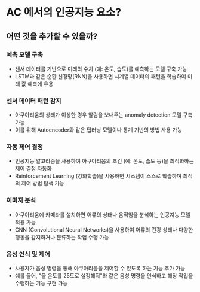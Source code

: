 # AC 에서의 인공지능 요소?

## 어떤 것을 추가할 수 있을까?

### 예측 모델 구축

- 센서 데이터를 기반으로 미래의 수치 (예: 온도, 습도)를 예측하는 모델 구축 가능
- LSTM과 같은 순환 신경망(RNN)을 사용하면 시계열 데이터의 패턴을 학습하여 미래 값 예측에 유용

### 센서 데이터 패턴 감지

- 아쿠아리움의 상태가 이상한 경우 알림을 보내주는 anomaly detection 모델 구축 가능
- 이를 위해 Autoencoder와 같은 딥러닝 모델이나 통계 기반의 방법 사용 가능

### 자동 제어 결정

- 인공지능 알고리즘을 사용하여 아쿠아리움의 조건 (예: 온도, 습도 등)을 최적화하는 제어 결정 자동화
- Reinforcement Learning (강화학습)을 사용하면 시스템이 스스로 학습하며 최적의 제어 방법 탐색 가능

### 이미지 분석

- 아쿠아리움에 카메라를 설치하면 어류의 상태나 움직임을 분석하는 인공지능 모델 적용 가능
- CNN (Convolutional Neural Networks)을 사용하여 어류의 건강 상태나 다양한 행동을 감지하거나 분류하는 작업 수행 가능

### 음성 인식 및 제어

- 사용자가 음성 명령을 통해 아쿠아리움을 제어할 수 있도록 하는 기능 추가 가능
- 예를 들어, "물 온도를 25도로 설정해줘"와 같은 음성 명령을 인식하고 해당 작업을 수행하는 기능 구현 가능
